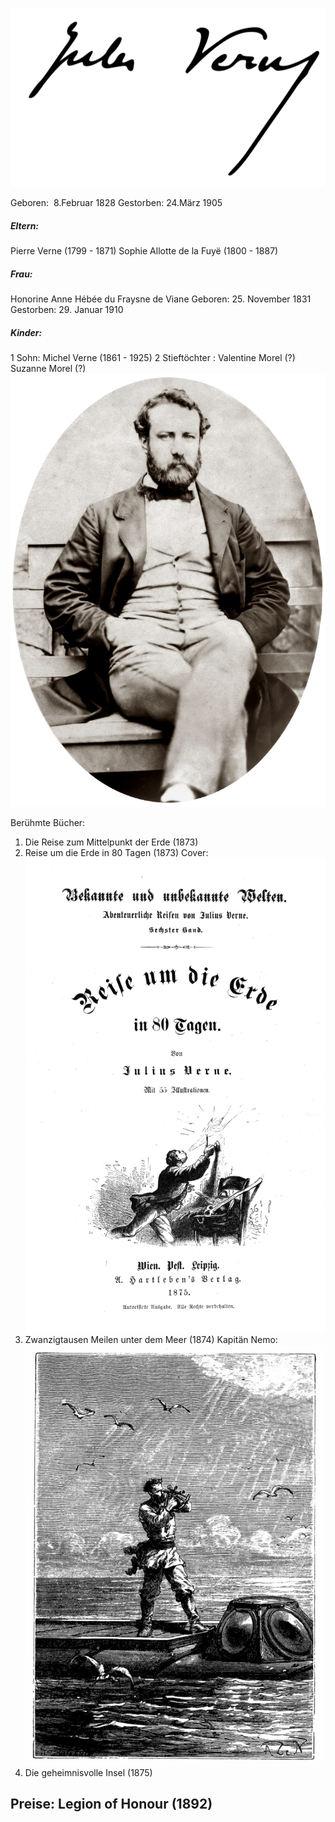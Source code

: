 ![Unterschrift von Jules Verne](Firma_de_Julio_Verne.svg)

Geboren:  8.Februar 1828
Gestorben: 24.März 1905

##### Eltern:
Pierre Verne (1799 - 1871)
Sophie Allotte de la Fuyë (1800 - 1887)

##### Frau:
Honorine Anne Hébée du Fraysne de Viane 
Geboren: 25. November 1831
Gestorben: 29. Januar 1910

##### Kinder:
1 Sohn: Michel Verne (1861 - 1925)
2 Stieftöchter : Valentine Morel (?)
							Suzanne Morel (?)
![Jules Verne](Jules_Verne.gif)

Berühmte Bücher: 
1) Die Reise zum Mittelpunkt der Erde (1873)
2) Reise um die Erde in 80 Tagen (1873)
Cover:
![Cover von Reise um die Erde in 80 Tagen](JulesVerneReiseIn80Tagen.png)
3) Zwanzigtausen Meilen unter dem Meer (1874)
Kapitän Nemo:
![Kapitän Nemo](JulesVerneNemo.jpg)
4) Die geheimnisvolle Insel (1875)

## Preise: Legion of Honour  (1892)